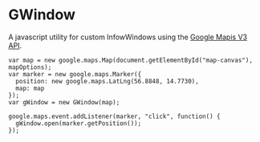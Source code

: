 GWindow
=============
A javascript utility for custom InfowWindows using the [Google Mapis V3 API](http://code.google.com/apis/maps/documentation/javascript/reference.html).

    var map = new google.maps.Map(document.getElementById("map-canvas"), mapOptions);
    var marker = new google.maps.Marker({
      position: new google.maps.LatLng(56.8848, 14.7730),
      map: map
    });
    var gWindow = new GWindow(map);
    
    google.maps.event.addListener(marker, "click", function() {
      gWindow.open(marker.getPosition());
    });